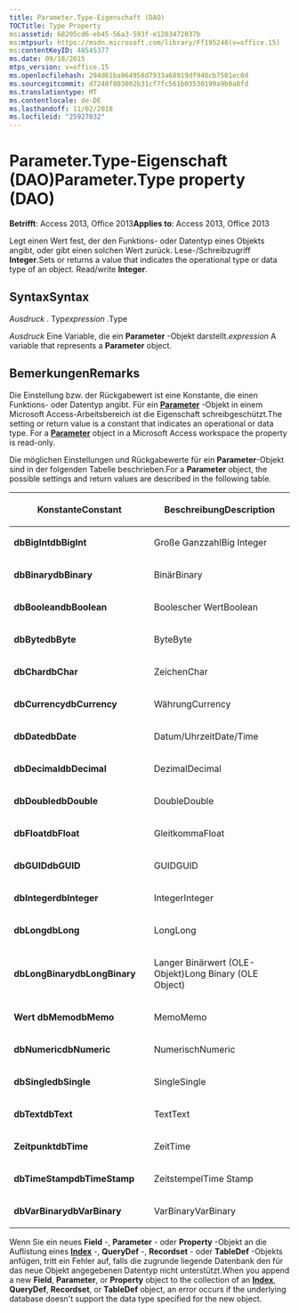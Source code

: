```yaml
---
title: Parameter.Type-Eigenschaft (DAO)
TOCTitle: Type Property
ms:assetid: 68205cd6-eb45-56a3-593f-e1203472037b
ms:mtpsurl: https://msdn.microsoft.com/library/Ff195248(v=office.15)
ms:contentKeyID: 48545377
ms.date: 09/18/2015
mtps_version: v=office.15
ms.openlocfilehash: 294d61ba964958d7933a68919df940cb7501ec0d
ms.sourcegitcommit: d7248f803002b31cf7fc561b03530199a9b0a8fd
ms.translationtype: MT
ms.contentlocale: de-DE
ms.lasthandoff: 11/02/2018
ms.locfileid: "25927032"
---
```

# <a name="parametertype-property-dao"></a><span data-ttu-id="6e759-102">Parameter.Type-Eigenschaft (DAO)</span><span class="sxs-lookup"><span data-stu-id="6e759-102">Parameter.Type property (DAO)</span></span>


<span data-ttu-id="6e759-103">**Betrifft**: Access 2013, Office 2013</span><span class="sxs-lookup"><span data-stu-id="6e759-103">**Applies to**: Access 2013, Office 2013</span></span>

<span data-ttu-id="6e759-p101">Legt einen Wert fest, der den Funktions- oder Datentyp eines Objekts angibt, oder gibt einen solchen Wert zurück. Lese-/Schreibzugriff **Integer**.</span><span class="sxs-lookup"><span data-stu-id="6e759-p101">Sets or returns a value that indicates the operational type or data type of an object. Read/write **Integer**.</span></span>

## <a name="syntax"></a><span data-ttu-id="6e759-106">Syntax</span><span class="sxs-lookup"><span data-stu-id="6e759-106">Syntax</span></span>

<span data-ttu-id="6e759-107">*Ausdruck* . Typ</span><span class="sxs-lookup"><span data-stu-id="6e759-107">*expression* .Type</span></span>

<span data-ttu-id="6e759-108">*Ausdruck* Eine Variable, die ein **Parameter** -Objekt darstellt.</span><span class="sxs-lookup"><span data-stu-id="6e759-108">*expression* A variable that represents a **Parameter** object.</span></span>

## <a name="remarks"></a><span data-ttu-id="6e759-109">Bemerkungen</span><span class="sxs-lookup"><span data-stu-id="6e759-109">Remarks</span></span>

<span data-ttu-id="6e759-p102">Die Einstellung bzw. der Rückgabewert ist eine Konstante, die einen Funktions- oder Datentyp angibt. Für ein **[Parameter](parameter-object-dao.md)** -Objekt in einem Microsoft Access-Arbeitsbereich ist die Eigenschaft schreibgeschützt.</span><span class="sxs-lookup"><span data-stu-id="6e759-p102">The setting or return value is a constant that indicates an operational or data type. For a **[Parameter](parameter-object-dao.md)** object in a Microsoft Access workspace the property is read-only.</span></span>

<span data-ttu-id="6e759-112">Die möglichen Einstellungen und Rückgabewerte für ein **Parameter**-Objekt sind in der folgenden Tabelle beschrieben.</span><span class="sxs-lookup"><span data-stu-id="6e759-112">For a **Parameter** object, the possible settings and return values are described in the following table.</span></span>

<table>
<colgroup>
<col style="width: 50%" />
<col style="width: 50%" />
</colgroup>
<thead>
<tr class="header">
<th><p><span data-ttu-id="6e759-113">Konstante</span><span class="sxs-lookup"><span data-stu-id="6e759-113">Constant</span></span></p></th>
<th><p><span data-ttu-id="6e759-114">Beschreibung</span><span class="sxs-lookup"><span data-stu-id="6e759-114">Description</span></span></p></th>
</tr>
</thead>
<tbody>
<tr class="odd">
<td><p><span data-ttu-id="6e759-115"><strong>dbBigInt</strong></span><span class="sxs-lookup"><span data-stu-id="6e759-115"><strong>dbBigInt</strong></span></span></p></td>
<td><p><span data-ttu-id="6e759-116">Große Ganzzahl</span><span class="sxs-lookup"><span data-stu-id="6e759-116">Big Integer</span></span></p></td>
</tr>
<tr class="even">
<td><p><span data-ttu-id="6e759-117"><strong>dbBinary</strong></span><span class="sxs-lookup"><span data-stu-id="6e759-117"><strong>dbBinary</strong></span></span></p></td>
<td><p><span data-ttu-id="6e759-118">Binär</span><span class="sxs-lookup"><span data-stu-id="6e759-118">Binary</span></span></p></td>
</tr>
<tr class="odd">
<td><p><span data-ttu-id="6e759-119"><strong>dbBoolean</strong></span><span class="sxs-lookup"><span data-stu-id="6e759-119"><strong>dbBoolean</strong></span></span></p></td>
<td><p><span data-ttu-id="6e759-120">Boolescher Wert</span><span class="sxs-lookup"><span data-stu-id="6e759-120">Boolean</span></span></p></td>
</tr>
<tr class="even">
<td><p><span data-ttu-id="6e759-121"><strong>dbByte</strong></span><span class="sxs-lookup"><span data-stu-id="6e759-121"><strong>dbByte</strong></span></span></p></td>
<td><p><span data-ttu-id="6e759-122">Byte</span><span class="sxs-lookup"><span data-stu-id="6e759-122">Byte</span></span></p></td>
</tr>
<tr class="odd">
<td><p><span data-ttu-id="6e759-123"><strong>dbChar</strong></span><span class="sxs-lookup"><span data-stu-id="6e759-123"><strong>dbChar</strong></span></span></p></td>
<td><p><span data-ttu-id="6e759-124">Zeichen</span><span class="sxs-lookup"><span data-stu-id="6e759-124">Char</span></span></p></td>
</tr>
<tr class="even">
<td><p><span data-ttu-id="6e759-125"><strong>dbCurrency</strong></span><span class="sxs-lookup"><span data-stu-id="6e759-125"><strong>dbCurrency</strong></span></span></p></td>
<td><p><span data-ttu-id="6e759-126">Währung</span><span class="sxs-lookup"><span data-stu-id="6e759-126">Currency</span></span></p></td>
</tr>
<tr class="odd">
<td><p><span data-ttu-id="6e759-127"><strong>dbDate</strong></span><span class="sxs-lookup"><span data-stu-id="6e759-127"><strong>dbDate</strong></span></span></p></td>
<td><p><span data-ttu-id="6e759-128">Datum/Uhrzeit</span><span class="sxs-lookup"><span data-stu-id="6e759-128">Date/Time</span></span></p></td>
</tr>
<tr class="even">
<td><p><span data-ttu-id="6e759-129"><strong>dbDecimal</strong></span><span class="sxs-lookup"><span data-stu-id="6e759-129"><strong>dbDecimal</strong></span></span></p></td>
<td><p><span data-ttu-id="6e759-130">Dezimal</span><span class="sxs-lookup"><span data-stu-id="6e759-130">Decimal</span></span></p></td>
</tr>
<tr class="odd">
<td><p><span data-ttu-id="6e759-131"><strong>dbDouble</strong></span><span class="sxs-lookup"><span data-stu-id="6e759-131"><strong>dbDouble</strong></span></span></p></td>
<td><p><span data-ttu-id="6e759-132">Double</span><span class="sxs-lookup"><span data-stu-id="6e759-132">Double</span></span></p></td>
</tr>
<tr class="even">
<td><p><span data-ttu-id="6e759-133"><strong>dbFloat</strong></span><span class="sxs-lookup"><span data-stu-id="6e759-133"><strong>dbFloat</strong></span></span></p></td>
<td><p><span data-ttu-id="6e759-134">Gleitkomma</span><span class="sxs-lookup"><span data-stu-id="6e759-134">Float</span></span></p></td>
</tr>
<tr class="odd">
<td><p><span data-ttu-id="6e759-135"><strong>dbGUID</strong></span><span class="sxs-lookup"><span data-stu-id="6e759-135"><strong>dbGUID</strong></span></span></p></td>
<td><p><span data-ttu-id="6e759-136">GUID</span><span class="sxs-lookup"><span data-stu-id="6e759-136">GUID</span></span></p></td>
</tr>
<tr class="even">
<td><p><span data-ttu-id="6e759-137"><strong>dbInteger</strong></span><span class="sxs-lookup"><span data-stu-id="6e759-137"><strong>dbInteger</strong></span></span></p></td>
<td><p><span data-ttu-id="6e759-138">Integer</span><span class="sxs-lookup"><span data-stu-id="6e759-138">Integer</span></span></p></td>
</tr>
<tr class="odd">
<td><p><span data-ttu-id="6e759-139"><strong>dbLong</strong></span><span class="sxs-lookup"><span data-stu-id="6e759-139"><strong>dbLong</strong></span></span></p></td>
<td><p><span data-ttu-id="6e759-140">Long</span><span class="sxs-lookup"><span data-stu-id="6e759-140">Long</span></span></p></td>
</tr>
<tr class="even">
<td><p><span data-ttu-id="6e759-141"><strong>dbLongBinary</strong></span><span class="sxs-lookup"><span data-stu-id="6e759-141"><strong>dbLongBinary</strong></span></span></p></td>
<td><p><span data-ttu-id="6e759-142">Langer Binärwert (OLE-Objekt)</span><span class="sxs-lookup"><span data-stu-id="6e759-142">Long Binary (OLE Object)</span></span></p></td>
</tr>
<tr class="odd">
<td><p><span data-ttu-id="6e759-143"><strong>Wert dbMemo</strong></span><span class="sxs-lookup"><span data-stu-id="6e759-143"><strong>dbMemo</strong></span></span></p></td>
<td><p><span data-ttu-id="6e759-144">Memo</span><span class="sxs-lookup"><span data-stu-id="6e759-144">Memo</span></span></p></td>
</tr>
<tr class="even">
<td><p><span data-ttu-id="6e759-145"><strong>dbNumeric</strong></span><span class="sxs-lookup"><span data-stu-id="6e759-145"><strong>dbNumeric</strong></span></span></p></td>
<td><p><span data-ttu-id="6e759-146">Numerisch</span><span class="sxs-lookup"><span data-stu-id="6e759-146">Numeric</span></span></p></td>
</tr>
<tr class="odd">
<td><p><span data-ttu-id="6e759-147"><strong>dbSingle</strong></span><span class="sxs-lookup"><span data-stu-id="6e759-147"><strong>dbSingle</strong></span></span></p></td>
<td><p><span data-ttu-id="6e759-148">Single</span><span class="sxs-lookup"><span data-stu-id="6e759-148">Single</span></span></p></td>
</tr>
<tr class="even">
<td><p><span data-ttu-id="6e759-149"><strong>dbText</strong></span><span class="sxs-lookup"><span data-stu-id="6e759-149"><strong>dbText</strong></span></span></p></td>
<td><p><span data-ttu-id="6e759-150">Text</span><span class="sxs-lookup"><span data-stu-id="6e759-150">Text</span></span></p></td>
</tr>
<tr class="odd">
<td><p><span data-ttu-id="6e759-151"><strong>Zeitpunkt</strong></span><span class="sxs-lookup"><span data-stu-id="6e759-151"><strong>dbTime</strong></span></span></p></td>
<td><p><span data-ttu-id="6e759-152">Zeit</span><span class="sxs-lookup"><span data-stu-id="6e759-152">Time</span></span></p></td>
</tr>
<tr class="even">
<td><p><span data-ttu-id="6e759-153"><strong>dbTimeStamp</strong></span><span class="sxs-lookup"><span data-stu-id="6e759-153"><strong>dbTimeStamp</strong></span></span></p></td>
<td><p><span data-ttu-id="6e759-154">Zeitstempel</span><span class="sxs-lookup"><span data-stu-id="6e759-154">Time Stamp</span></span></p></td>
</tr>
<tr class="odd">
<td><p><span data-ttu-id="6e759-155"><strong>dbVarBinary</strong></span><span class="sxs-lookup"><span data-stu-id="6e759-155"><strong>dbVarBinary</strong></span></span></p></td>
<td><p><span data-ttu-id="6e759-156">VarBinary</span><span class="sxs-lookup"><span data-stu-id="6e759-156">VarBinary</span></span></p></td>
</tr>
</tbody>
</table>


<span data-ttu-id="6e759-157">Wenn Sie ein neues **Field** -, **Parameter** - oder **Property** -Objekt an die Auflistung eines **[Index](index-object-dao.md)** -, **QueryDef** -, **Recordset** - oder **TableDef** -Objekts anfügen, tritt ein Fehler auf, falls die zugrunde liegende Datenbank den für das neue Objekt angegebenen Datentyp nicht unterstützt.</span><span class="sxs-lookup"><span data-stu-id="6e759-157">When you append a new **Field**, **Parameter**, or **Property** object to the collection of an **[Index](index-object-dao.md)**, **QueryDef**, **Recordset**, or **TableDef** object, an error occurs if the underlying database doesn't support the data type specified for the new object.</span></span>


